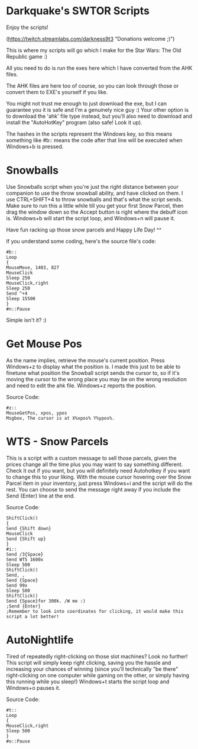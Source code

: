 Darkquake's SWTOR Scripts
=========================

Enjoy the scripts!

(https://twitch.streamlabs.com/darkness9t3 "Donations welcome ;)")

This is where my scripts will go which I make for the Star Wars: The Old Republic game :)

All you need to do is run the exes here which I have converted from the AHK files.

The AHK files are here too of course, so you can look through those or convert them to EXE's yourself if you like.

You might not trust me enough to just download the exe, but I can guarantee you it is safe and I'm a genuinely nice guy :) Your other option is to download the 'ahk' file type instead, but you'll also need to download and install the "AutoHotKey" program (also safe! Look it up).

The hashes in the scripts represent the Windows key, so this means something like #b:: means the code after that line will be executed when Windows+b is pressed.

Snowballs
=============

Use Snowballs script when you're just the right distance between your
companion to use the throw snowball ability, and have clicked on them. I use CTRL+SHIFT+4 to throw snowballs and that's what the script sends. Make sure to run this a little while till you get your first Snow Parcel, then drag the window down so the Accept button is right where the debuff icon is. Windows+b will start the script loop, and Windows+n will pause it.

Have fun racking up those snow parcels and Happy Life Day! ^^

If you understand some coding, here's the source file's code:

```
#b::
Loop
{
MouseMove, 1403, 827
MouseClick
Sleep 250
MouseClick,right
Sleep 250
Send ^+4
Sleep 15500
} 
#n::Pause

```

Simple isn't it? :) 

Get Mouse Pos
=============

As the name implies, retrieve the mouse's current position. Press Windows+z to display what the position is. I made this just to be able to finetune what position the Snowball script sends the cursor to, so if it's moving the cursor to the wrong place you may be on the wrong resolution and need to edit the ahk file. Windows+z reports the position.

Source Code:

```
#z::
MouseGetPos, xpos, ypos 
Msgbox, The cursor is at X%xpos% Y%ypos%.

```

WTS - Snow Parcels
=============

This is a script with a custom message to sell those parcels, given the prices change all the time plus you may want to say something different. Check it out if you want, but you will definitely need Autohotkey if you want to change this to your liking. With the mouse cursor hovering over the Snow Parcel item in your inventory, just press Windows+i and the script will do the rest. You can choose to send the message right away if you include the Send {Enter} line at the end.

Source Code:

```
ShiftClick()
{
Send {Shift down}
MouseClick
Send {Shift up}
}
#i::
Send /3{Space}
Send WTS 1600x
Sleep 500
ShiftClick()
Send, ,
Send {Space}
Send 99x
Sleep 500
ShiftClick()
Send {Space}for 300k. /W me :)
;Send {Enter}
;Remember to look into coordinates for clicking, it would make this script a lot better!

```

AutoNightlife
=============

Tired of repeatedly right-clicking on those slot machines? Look no further! This script will simply keep right clicking, saving you the hassle and increasing your chances of winning (since you'll technically "be there" right-clicking on one computer while gaming on the other, or simply having this running while you sleep!) Windows+t starts the script loop and Windows+o pauses it.

Source Code:

```
#t::
Loop
{
MouseClick,right
Sleep 500
} 
#o::Pause

```
